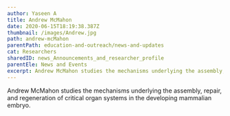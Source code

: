 ```yaml
---
author: Yaseen A
title: Andrew McMahon
date: 2020-06-15T18:19:38.387Z
thumbnail: /images/Andrew.jpg
path: andrew-mcMahon
parentPath: education-and-outreach/news-and-updates
cat: Researchers
sharedID: news_Announcements_and_researcher_profile
parentEle: News and Events
excerpt: Andrew McMahon studies the mechanisms underlying the assembly, repair, and regeneration of critical organ systems in the developing mammalian embryo.
---
```

Andrew McMahon studies the mechanisms underlying the assembly, repair, and regeneration of critical organ systems in the developing mammalian embryo.